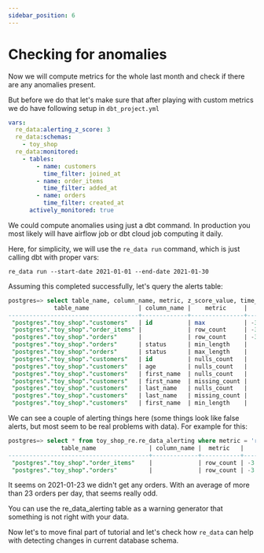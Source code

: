 ```yaml
---
sidebar_position: 6
---
```


# Checking for anomalies

Now we will compute metrics for the whole last month and check if there are any anomalies present.

But before we do that let's make sure that after playing with custom metrics we do have following setup in `dbt_project.yml`

```yaml title="monitored tables"
vars:
  re_data:alerting_z_score: 3
  re_data:schemas:
    - toy_shop
  re_data:monitored:
    - tables:
        - name: customers
          time_filter: joined_at
        - name: order_items
          time_filter: added_at
        - name: orders
          time_filter: created_at
      actively_monitored: true
```

We could compute anomalies using just a dbt command. In production you most likely will have airflow job or dbt cloud job computing it daily.

Here, for simplicity, we will use the `re_data run` command, which is just calling dbt with proper vars:

```
re_data run --start-date 2021-01-01 --end-date 2021-01-30
```

Assuming this completed successfully, let's query the alerts table:

```sql title="toy_shop_re.re_data_alerting"
postgres=> select table_name, column_name, metric, z_score_value, time_window_end from toy_shop_re.re_data_alerting;
             table_name              | column_name |    metric     |    z_score_value    |   time_window_end
-------------------------------------+-------------+---------------+---------------------+---------------------
 "postgres"."toy_shop"."customers"   | id          | max           | -3.0571164943755322 | 2021-01-15 00:00:00
 "postgres"."toy_shop"."order_items" |             | row_count     | -3.0530445968041606 | 2021-01-24 00:00:00
 "postgres"."toy_shop"."orders"      |             | row_count     | -3.2576351652461364 | 2021-01-24 00:00:00
 "postgres"."toy_shop"."orders"      | status      | min_length    |   4.799999999199999 | 2021-01-27 00:00:00
 "postgres"."toy_shop"."orders"      | status      | max_length    |       -4.7999999976 | 2021-01-27 00:00:00
 "postgres"."toy_shop"."customers"   | id          | nulls_count   |   5.003702330376757 | 2021-01-28 00:00:00
 "postgres"."toy_shop"."customers"   | age         | nulls_count   |   5.003702330376757 | 2021-01-28 00:00:00
 "postgres"."toy_shop"."customers"   | first_name  | nulls_count   |   5.003702330376757 | 2021-01-28 00:00:00
 "postgres"."toy_shop"."customers"   | first_name  | missing_count |   5.003702330376757 | 2021-01-28 00:00:00
 "postgres"."toy_shop"."customers"   | last_name   | nulls_count   |   5.003702330376757 | 2021-01-28 00:00:00
 "postgres"."toy_shop"."customers"   | last_name   | missing_count |   5.003702330376757 | 2021-01-28 00:00:00
 "postgres"."toy_shop"."customers"   | first_name  | min_length    |   5.102520382924569 | 2021-01-29 00:00:00
```

We can see a couple of alerting things here (some things look like false alerts, but most seem to be real problems with data). For example for this:

```sql anomalies example
postgres=> select * from toy_shop_re.re_data_alerting where metric = 'row_count';
               table_name               | column_name |  metric   |    z_score_value    | last_value |      last_avg      |    last_stddev     |   time_window_end
----------------------------------------+-------------+-----------+---------------------+------------+--------------------+--------------------+---------------------
 "postgres"."toy_shop"."order_items"    |             | row_count | -3.0530445968041606 |          0 |  59.47826086956522 | 19.481622027899643 | 2021-01-24 00:00:00
 "postgres"."toy_shop"."orders"         |             | row_count | -3.2576351652461364 |          0 | 23.608695652173914 |  7.247188360352917 | 2021-01-24 00:00:00
```

It seems on 2021-01-23 we didn't get any orders. With an average of more than 23 orders per day, that seems really odd.

You can use the re_data_alerting table as a warning generator that something is not right with your data.

Now let's to move final part of tutorial and let's check how `re_data` can help with detecting changes in current database schema.